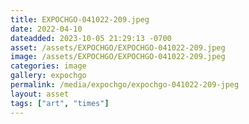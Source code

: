 ```yaml
---
title: EXPOCHGO-041022-209.jpeg
date: 2022-04-10
dateadded: 2023-10-05 21:29:13 -0700
asset: /assets/EXPOCHGO/EXPOCHGO-041022-209.jpeg
image: /assets/EXPOCHGO/EXPOCHGO-041022-209.jpeg
categories: image
gallery: expochgo
permalink: /media/expochgo/expochgo-041022-209-jpeg
layout: asset
tags: ["art", "times"]
--- 
```

